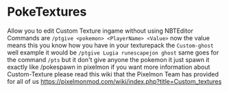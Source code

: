 # PokeTextures
Allow you to edit Custom Texture ingame without using NBTEditor 
Commands are `/ptgive <pokemon> <PlayerName> <Value>` now the value means this you know how you have in your texturepack the
`Custom-ghost` well example it would be `/ptgive Lugia runescapejon ghost` same goes for the command
`/pts` but it don't give anyone the pokemon it just spawn it exactly like /pokespawn in pixelmon if you want more information about Custom-Texture please read this wiki that the Pixelmon Team has provided for all of us https://pixelmonmod.com/wiki/index.php?title=Custom_textures
